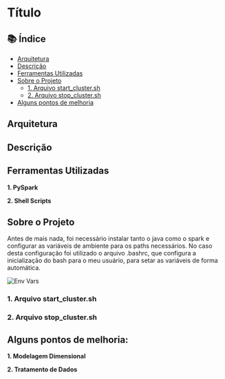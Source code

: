 # Título

## 📚 Índice

- [Arquitetura](#arquitetura)
- [Descrição](#descrição)
- [Ferramentas Utilizadas](#ferramentas-utilizadas)
- [Sobre o Projeto](#sobre-o-projeto)
  - [1. Arquivo start_cluster.sh](#1-arquivo-startclustersh)
  - [2. Arquivo stop_cluster.sh](#2-arquivo-stopclustersh)
- [Alguns pontos de melhoria](#alguns-pontos-de-melhoria)

## Arquitetura

## Descrição

## Ferramentas Utilizadas
 
**1. PySpark**

**2. Shell Scripts**

## Sobre o Projeto

Antes de mais nada, foi necessário instalar tanto o java como o spark e configurar as variáveis de ambiente para os paths necessários. No caso desta configuração foi utilizado o arquivo .bashrc, que configura a inicialização do bash para o meu usuário, para setar as variáveis de forma automática.

![Env Vars](imgs/envvars.jpg)

### **1. Arquivo start_cluster.sh**

### **2. Arquivo stop_cluster.sh**

## Alguns pontos de melhoria:

**1. Modelagem Dimensional** 

**2. Tratamento de Dados** 